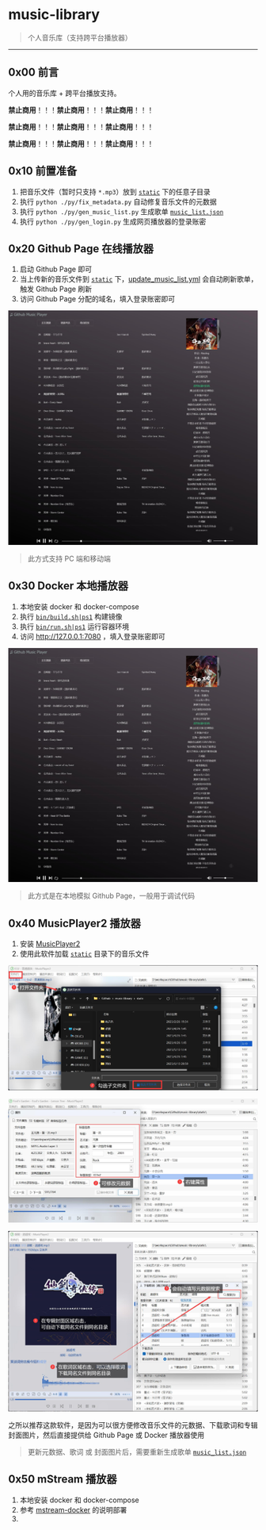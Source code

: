 # music-library

> 个人音乐库（支持跨平台播放器）

------


## 0x00 前言

个人用的音乐库 + 跨平台播放支持。

**禁止商用**！！！**禁止商用**！！！**禁止商用**！！！

**禁止商用**！！！**禁止商用**！！！**禁止商用**！！！

**禁止商用**！！！**禁止商用**！！！**禁止商用**！！！


## 0x10 前置准备

1. 把音乐文件（暂时只支持 `*.mp3`）放到 [`static`](./static/) 下的任意子目录
2. 执行 `python ./py/fix_metadata.py` 自动修复音乐文件的元数据
3. 执行 `python ./py/gen_music_list.py` 生成歌单 [`music_list.json`](./static/music_list.json)
4. 执行 `python ./py/gen_login.py` 生成网页播放器的登录账密


## 0x20 Github Page 在线播放器

1. 启动 Github Page 即可
2. 当上传新的音乐文件到 [`static`](./static/) 下，[update_music_list.yml](./.github/workflows/update_music_list.yml) 会自动刷新歌单，触发 Github Page 刷新
3. 访问 Github Page 分配的域名，填入登录账密即可

![](./images/01.jpg)

> 此方式支持 PC 端和移动端


## 0x30 Docker 本地播放器

1. 本地安装 docker 和 docker-compose
2. 执行 [`bin/build.sh|ps1`](./bin/build.sh) 构建镜像
3. 执行 [`bin/run.sh|ps1`](./bin/run.sh) 运行容器环境
4. 访问 http://127.0.0.1:7080 ，填入登录账密即可

![](./images/01.jpg)

> 此方式是在本地模拟 Github Page，一般用于调试代码


## 0x40 MusicPlayer2 播放器

1. 安装 [MusicPlayer2](https://github.com/zhongyang219/MusicPlayer2/wiki) 
2. 使用此软件加载 [`static`](./static/) 目录下的音乐文件

![](./images/02.jpg)

![](./images/03.jpg)

![](./images/04.jpg)

之所以推荐这款软件，是因为可以很方便修改音乐文件的元数据、下载歌词和专辑封面图片，然后直接提供给 Github Page 或 Docker 播放器使用

> 更新元数据、歌词 或 封面图片后，需要重新生成歌单 [`music_list.json`](./static/music_list.json)


## 0x50 mStream 播放器

1. 本地安装 docker 和 docker-compose
2. 参考 [mstream-docker](https://github.com/lyy289065406/mstream-docker) 的说明部署
3. 

